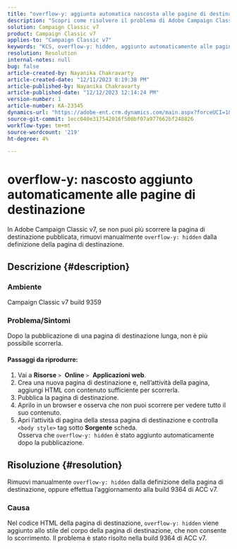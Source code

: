 ```yaml
---
title: "overflow-y: aggiunta automatica nascosta alle pagine di destinazione"
description: "Scopri come risolvere il problema di Adobe Campaign Classic, in cui l’overflow y hidden viene aggiunto automaticamente alle pagine di destinazione."
solution: Campaign Classic v7
product: Campaign Classic v7
applies-to: "Campaign Classic v7"
keywords: "KCS, overflow-y: hidden, aggiunto automaticamente alle pagine di destinazione, adobe campaign, ACC v7 build 9359, upgrade a ACC v7 build 9364, Campaign Classic"
resolution: Resolution
internal-notes: null
bug: false
article-created-by: Nayanika Chakravarty
article-created-date: "12/11/2023 8:19:38 PM"
article-published-by: Nayanika Chakravarty
article-published-date: "12/12/2023 12:14:24 PM"
version-number: 1
article-number: KA-23345
dynamics-url: "https://adobe-ent.crm.dynamics.com/main.aspx?forceUCI=1&pagetype=entityrecord&etn=knowledgearticle&id=3c1e4299-6298-ee11-be37-6045bd006c82"
source-git-commit: 1ecc040e317542016f500bf07a977662bf248826
workflow-type: tm+mt
source-wordcount: '219'
ht-degree: 4%

---
```


# overflow-y: nascosto aggiunto automaticamente alle pagine di destinazione


In Adobe Campaign Classic v7, se non puoi più scorrere la pagina di destinazione pubblicata, rimuovi manualmente `overflow-y: hidden` dalla definizione della pagina di destinazione.

## Descrizione {#description}


### <b>Ambiente</b>

Campaign Classic v7 build 9359

### <b>Problema/Sintomi</b>

Dopo la pubblicazione di una pagina di destinazione lunga, non è più possibile scorrerla.

#### <b>Passaggi da riprodurre:</b>

1. Vai a <b>Risorse</b> `>`  <b>Online</b> `>`  <b>Applicazioni web</b>.
2. Crea una nuova pagina di destinazione e, nell’attività della pagina, aggiungi HTML con contenuto sufficiente per scorrerla.
3. Pubblica la pagina di destinazione.
4. Aprilo in un browser e osserva che non puoi scorrere per vedere tutto il suo contenuto.
5. Apri l’attività di pagina della stessa pagina di destinazione e controlla `<body style>` tag sotto <b>Sorgente</b> scheda.\
   Osserva che `overflow-y: hidden` è stato aggiunto automaticamente dopo la pubblicazione.



## Risoluzione {#resolution}


Rimuovi manualmente `overflow-y: hidden` dalla definizione della pagina di destinazione, oppure effettua l’aggiornamento alla build 9364 di ACC v7.

### <b>Causa</b>

Nel codice HTML della pagina di destinazione, `overflow-y: hidden` viene aggiunto allo stile del corpo della pagina di destinazione, che non consente lo scorrimento. Il problema è stato risolto nella build 9364 di ACC v7.
